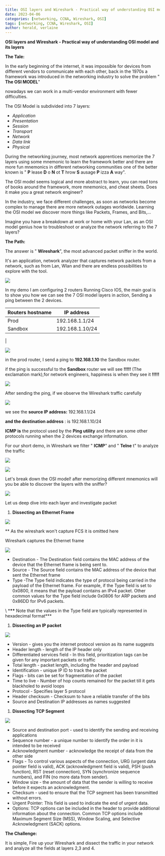 ```yaml
---
title: OSI layers and Wireshark - Practical way of understanding OSI model and its layers
date: 2023-04-06
categories: [networking, CCNA, Wireshark, OSI]
tags: [networking, CCNA, Wireshark, OSI]
author: herald, verlaine
---
```


**OSI layers and Wireshark - Practical way of understanding OSI model and its layers**

**The Tale:**

In the early beginning of the internet, it was impossible for devices from different vendors to communicate with each other, back in the 1970s a framework was introduced in the networking industry to solve the problem " **The OSI MODEL**"

nowadays we can work in a multi-vendor environment with fewer difficulties.

The OSI Model is subdivided into 7 layers:

- _Application_
- _Presentation_
- _Session_
- _Transport_
- _Network_
- _Data link_
- _Physical_

During the networking journey, most network apprentices memorize the 7 layers using some mnemonic to learn the framework better and there are more fun mnemonics in different networking communities one of the better known is " **P** lease **D** o **N** ot **T** hrow **S** ausage **P** izza **A** way".

The OSI model seems logical and more abstract to learn, you can read tons of books around the framework, more mnemonics, and cheat sheets. Does it make you a great network engineer?

In the industry, we face different challenges, as soon as networks become complex to manage there are more network outages worldwide. Learning the OSI model we discover more things like Packets, Frames, and Bits,...

Imagine you have a breakdown at work or home with your Lan, as an OSI model genius how to troubleshoot or analyze the network referring to the 7 layers?

**The Path:**

The answer is " **Wireshark**", the most advanced packet sniffer in the world.

It's an application, network analyzer that captures network packets from a network, such as from Lan, Wlan and there are endless possibilities to explore with the tool.

![](RackMultipart20230406-1-x0seyy_html_9b276fbfb376f20d.png)

In my demo I am configuring 2 routers Running Cisco IOS, the main goal is to show you how we can see the 7 OSI model layers in action, Sending a ping between the 2 devices.

| **Routers hostname** | **IP address** |
| --- | --- |
| Prod | 192.168.1.1/24 |
| Sandbox | 192.168.1.10/24
 |

![](RackMultipart20230406-1-x0seyy_html_ce7cb1dee03cb67b.png)

in the prod router, I send a ping to **192.168.1.10** the Sandbox router.

if the ping is successful to the **Sandbox** router we will see **!!!!!** (The exclamation mark),for network engineers, happiness is when they see it **!!!!!**

![](RackMultipart20230406-1-x0seyy_html_ecd3b284247f3f7a.png)

After sending the ping, if we observe the Wireshark traffic carefully

![](RackMultipart20230406-1-x0seyy_html_eb2dd6f339f5d768.png)

we see the **source IP address:** 192.168.1.1/24

**and the destination address** : is 192.168.1.10/24

**ICMP is** the protocol used by the **Ping utility** and there are some other protocols running when the 2 devices exchange information.

For our short demo, in Wireshark we filter " **ICMP**" and " **Telne** t" to analyze the traffic

![](RackMultipart20230406-1-x0seyy_html_b1a38cf8105ea56f.png)

![](RackMultipart20230406-1-x0seyy_html_5cfa90fff809858f.jpg)

Let's break down the OSI model! after memorizing different mnemonics will you be able to discover the layers with the sniffer?

![](RackMultipart20230406-1-x0seyy_html_10c77fa1813f3bb.png)

Let us deep dive into each layer and investigate packet

1. **Dissecting an Ethernet Frame**

![](RackMultipart20230406-1-x0seyy_html_5e31afc47e4d1d14.png)

\*\* As the wireshark won't capture FCS it is omitted here

Wireshark captures the Ethernet frame

![](RackMultipart20230406-1-x0seyy_html_b5c80659a2ec3d70.png)

- Destination - The Destination field contains the MAC address of the device that the Ethernet frame is being sent to.
- Source - The Source field contains the MAC address of the device that sent the Ethernet frame
- Type -The Type field indicates the type of protocol being carried in the payload of the Ethernet frame. For example, if the Type field is set to 0x0800, it means that the payload contains an IPv4 packet. Other common values for the Type field include 0x0806 for ARP packets and 0x86DD for IPv6 packets.

\ ***\*\*** Note that the values in the Type field are typically represented in hexadecimal format\*\*\*

1. **Dissecting an IP packet**

![](RackMultipart20230406-1-x0seyy_html_762ca89a96808a31.png)

- Version - gives you the internet protocol version as its name suggests
- Header length - length of the IP header only
- Differentiated services field - In this field, prioritization tags can be given for any important packets or traffic
- Total length - packet length, including the header and payload
- Identification - unique IP ID to track the packet
- Flags - bits can be set for fragmentation of the packet
- Time to live - Number of hop counts remained for the packet till it gets blackholed to avoid loops
- Protocol - Specifies layer 5 protocol
- Header checksum - Checksum to have a reliable transfer of the bits
- Source and Destination IP addresses as names suggested

1. **Dissecting TCP Segment**

![](RackMultipart20230406-1-x0seyy_html_194132ff27cbb612.png)

- Source and destination port - used to identify the sending and receiving applications
- Sequence number - a unique number to identify the order in it is intended to be received
- Acknowledgment number - acknowledge the receipt of data from the other side
- Flags - To control various aspects of the connection, URG (urgent data pointer field is valid), ACK (acknowledgment field is valid), PSH (push function), RST (reset connection), SYN (synchronize sequence numbers), and FIN (no more data from sender).
- Window size - the amount of data that the sender is willing to receive before it expects an acknowledgment.
- Checksum - used to ensure that the TCP segment has been transmitted without errors.
- Urgent Pointer: This field is used to indicate the end of urgent data.
- Options: TCP options can be included in the header to provide additional information about the connection. Common TCP options include Maximum Segment Size (MSS), Window Scaling, and Selective Acknowledgment (SACK) options.

**The Challenge:**

It is simple, Fire up your Wireshark and dissect the traffic in your network and analyze all the fields at layers 2,3 and 4.